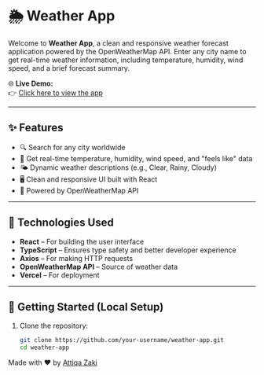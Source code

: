 # 🌦️ Weather App

Welcome to **Weather App**, a clean and responsive weather forecast application powered by the OpenWeatherMap API. Enter any city name to get real-time weather information, including temperature, humidity, wind speed, and a brief forecast summary.

🌐 **Live Demo:**  
👉 [Click here to view the app](https://weatherwhiz-kappa.vercel.app/)

---

## ✨ Features

- 🔍 Search for any city worldwide
- 📍 Get real-time temperature, humidity, wind speed, and "feels like" data
- 🌤️ Dynamic weather descriptions (e.g., Clear, Rainy, Cloudy)
- 🖥️ Clean and responsive UI built with React
- 📡 Powered by OpenWeatherMap API

---

## 🔧 Technologies Used

- **React** – For building the user interface
- **TypeScript** – Ensures type safety and better developer experience
- **Axios** – For making HTTP requests
- **OpenWeatherMap API** – Source of weather data
- **Vercel** – For deployment

---

## 🚀 Getting Started (Local Setup)

1. Clone the repository:
   ```bash
   git clone https://github.com/your-username/weather-app.git
   cd weather-app
   ```

Made with ❤️ by [Attiqa Zaki](https://github.com/Attiqa-Z)
